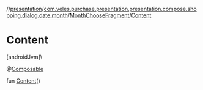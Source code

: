 //[presentation](../../../index.md)/[com.veles.purchase.presentation.presentation.compose.shopping.dialog.date.month](../index.md)/[MonthChooseFragment](index.md)/[Content](-content.md)

# Content

[androidJvm]\

@[Composable](https://developer.android.com/reference/kotlin/androidx/compose/runtime/Composable.html)

fun [Content](-content.md)()

